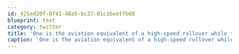 ```yaml
---
id: 425ed20f-0741-48a5-bc37-01c16eeffbd8
blueprint: text
category: twitter
title: 'One is the aviation equivalent of a high-speed rollover while the other is a parking lot fender bender. Learn the difference.'
caption: 'One is the aviation equivalent of a high-speed rollover while the other is a parking lot fender bender. Learn the difference.'
---
```

